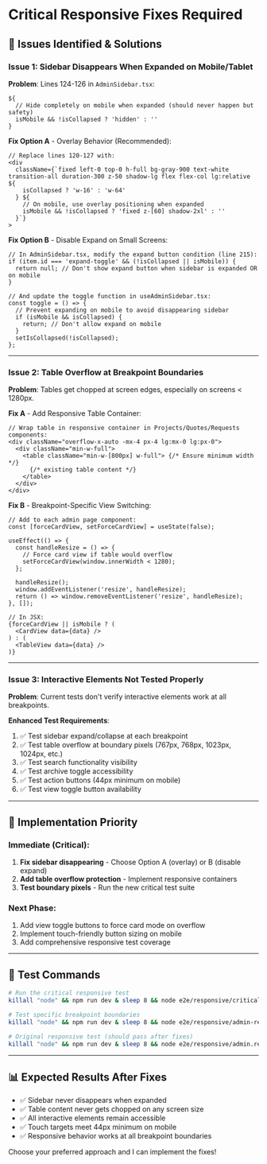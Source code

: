 # Critical Responsive Fixes Required

## 🚨 Issues Identified & Solutions

### **Issue 1: Sidebar Disappears When Expanded on Mobile/Tablet**

**Problem**: Lines 124-126 in `AdminSidebar.tsx`:
```tsx
${
  // Hide completely on mobile when expanded (should never happen but safety)
  isMobile && !isCollapsed ? 'hidden' : ''
}
```

**Fix Option A** - Overlay Behavior (Recommended):
```tsx
// Replace lines 120-127 with:
<div
  className={`fixed left-0 top-0 h-full bg-gray-900 text-white transition-all duration-300 z-50 shadow-lg flex flex-col lg:relative ${
    isCollapsed ? 'w-16' : 'w-64'
  } ${
    // On mobile, use overlay positioning when expanded
    isMobile && !isCollapsed ? 'fixed z-[60] shadow-2xl' : ''
  }`}
>
```

**Fix Option B** - Disable Expand on Small Screens:
```tsx
// In AdminSidebar.tsx, modify the expand button condition (line 215):
if (item.id === 'expand-toggle' && (!isCollapsed || isMobile)) {
  return null; // Don't show expand button when sidebar is expanded OR on mobile
}

// And update the toggle function in useAdminSidebar.tsx:
const toggle = () => {
  // Prevent expanding on mobile to avoid disappearing sidebar
  if (isMobile && isCollapsed) {
    return; // Don't allow expand on mobile
  }
  setIsCollapsed(!isCollapsed);
};
```

---

### **Issue 2: Table Overflow at Breakpoint Boundaries**

**Problem**: Tables get chopped at screen edges, especially on screens < 1280px.

**Fix A** - Add Responsive Table Container:
```tsx
// Wrap table in responsive container in Projects/Quotes/Requests components:
<div className="overflow-x-auto -mx-4 px-4 lg:mx-0 lg:px-0">
  <div className="min-w-full">
    <table className="min-w-[800px] w-full"> {/* Ensure minimum width */}
      {/* existing table content */}
    </table>
  </div>
</div>
```

**Fix B** - Breakpoint-Specific View Switching:
```tsx
// Add to each admin page component:
const [forceCardView, setForceCardView] = useState(false);

useEffect(() => {
  const handleResize = () => {
    // Force card view if table would overflow
    setForceCardView(window.innerWidth < 1280);
  };
  
  handleResize();
  window.addEventListener('resize', handleResize);
  return () => window.removeEventListener('resize', handleResize);
}, []);

// In JSX:
{forceCardView || isMobile ? (
  <CardView data={data} />
) : (
  <TableView data={data} />
)}
```

---

### **Issue 3: Interactive Elements Not Tested Properly**

**Problem**: Current tests don't verify interactive elements work at all breakpoints.

**Enhanced Test Requirements**:
1. ✅ Test sidebar expand/collapse at each breakpoint
2. ✅ Test table overflow at boundary pixels (767px, 768px, 1023px, 1024px, etc.)
3. ✅ Test search functionality visibility
4. ✅ Test archive toggle accessibility
5. ✅ Test action buttons (44px minimum on mobile)
6. ✅ Test view toggle button availability

---

## 🔧 Implementation Priority

### **Immediate (Critical)**:
1. **Fix sidebar disappearing** - Choose Option A (overlay) or B (disable expand)
2. **Add table overflow protection** - Implement responsive containers
3. **Test boundary pixels** - Run the new critical test suite

### **Next Phase**:
1. Add view toggle buttons to force card mode on overflow
2. Implement touch-friendly button sizing on mobile
3. Add comprehensive responsive test coverage

---

## 🧪 Test Commands

```bash
# Run the critical responsive test
killall "node" && npm run dev & sleep 8 && node e2e/responsive/critical-responsive-fixes-test.js

# Test specific breakpoint boundaries
killall "node" && npm run dev & sleep 8 && node e2e/responsive/admin-responsive-interactions.js

# Original responsive test (should pass after fixes)
killall "node" && npm run dev & sleep 8 && node e2e/responsive/admin.responsive.test.js
```

---

## 📊 Expected Results After Fixes

- ✅ Sidebar never disappears when expanded
- ✅ Table content never gets chopped on any screen size
- ✅ All interactive elements remain accessible
- ✅ Touch targets meet 44px minimum on mobile
- ✅ Responsive behavior works at all breakpoint boundaries

Choose your preferred approach and I can implement the fixes!